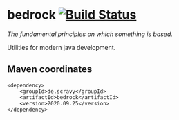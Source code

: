 # bedrock [![Build Status](https://travis-ci.org/scravy/bedrock.svg?branch=master)](https://travis-ci.org/simplaex/bedrock)

*The fundamental principles on which something is based.*

Utilities for modern java development. 

## Maven coordinates

    <dependency>
        <groupId>de.scravy</groupId>
        <artifactId>bedrock</artifactId>
        <version>2020.09.25</version>
    </dependency>

